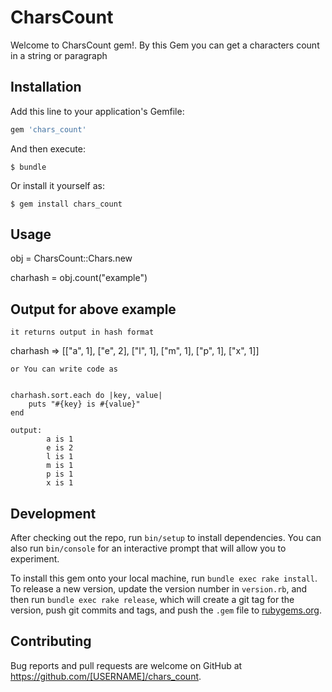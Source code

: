 # CharsCount

Welcome to CharsCount gem!.
By this Gem you can get a characters count in a string or paragraph

## Installation

Add this line to your application's Gemfile:

```ruby
gem 'chars_count'
```

And then execute:

    $ bundle

Or install it yourself as:

    $ gem install chars_count

## Usage

obj = CharsCount::Chars.new

charhash = obj.count("example")

## Output for above example

	it returns output in hash format

charhash => [["a", 1], ["e", 2], ["l", 1], ["m", 1], ["p", 1], ["x", 1]]

	or You can write code as


	charhash.sort.each do |key, value| 
		puts "#{key} is #{value}"
	end

	output:
			a is 1
			e is 2
			l is 1
			m is 1
			p is 1
			x is 1

## Development

After checking out the repo, run `bin/setup` to install dependencies. You can also run `bin/console` for an interactive prompt that will allow you to experiment.

To install this gem onto your local machine, run `bundle exec rake install`. To release a new version, update the version number in `version.rb`, and then run `bundle exec rake release`, which will create a git tag for the version, push git commits and tags, and push the `.gem` file to [rubygems.org](https://rubygems.org).

## Contributing

Bug reports and pull requests are welcome on GitHub at https://github.com/[USERNAME]/chars_count.
